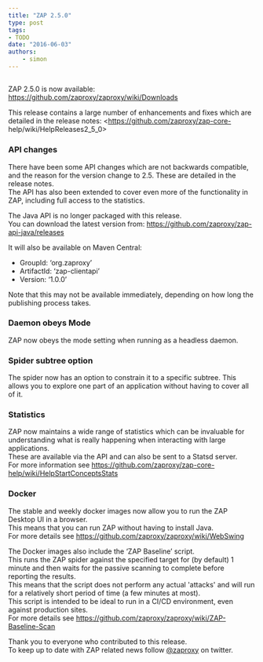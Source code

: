 ```yaml
---
title: "ZAP 2.5.0"
type: post
tags:
- TODO
date: "2016-06-03"
authors:
    - simon
---
```



##

ZAP 2.5.0 is now available: <https://github.com/zaproxy/zaproxy/wiki/Downloads>  
  
This release contains a large number of enhancements and fixes which are detailed in the release notes: <https://github.com/zaproxy/zap-core-
help/wiki/HelpReleases2_5_0>  
  

###  API changes

There have been some API changes which are not backwards compatible, and the reason for the version change to 2.5. These are detailed in the
release notes.  
The API has also been extended to cover even more of the functionality in ZAP, including full access to the statistics.  
  
The Java API is no longer packaged with this release.  
You can download the latest version from: <https://github.com/zaproxy/zap-api-java/releases>  
  
It will also be available on Maven Central:  

  * GroupId: ‘org.zaproxy’
  * ArtifactId: ‘zap-clientapi’
  * Version: ‘1.0.0’

Note that this may not be available immediately, depending on how long the publishing process takes.  
  

###  Daemon obeys Mode

ZAP now obeys the mode setting when running as a headless daemon.  
  

###  Spider subtree option

The spider now has an option to constrain it to a specific subtree. This allows you to explore one part of an application without having to
cover all of it.  
  

###  Statistics

ZAP now maintains a wide range of statistics which can be invaluable for understanding what is really happening when interacting with large
applications.  
These are available via the API and can also be sent to a Statsd server.  
For more information see <https://github.com/zaproxy/zap-core-help/wiki/HelpStartConceptsStats>  
  

###  Docker

The stable and weekly docker images now allow you to run the ZAP Desktop UI in a browser.  
This means that you can run ZAP without having to install Java.  
For more details see <https://github.com/zaproxy/zaproxy/wiki/WebSwing>  
  
The Docker images also include the ‘ZAP Baseline’ script.  
This runs the ZAP spider against the specified target for (by default) 1 minute and then waits for the passive scanning to complete before
reporting the results.  
This means that the script does not perform any actual 'attacks' and will run for a relatively short period of time (a few minutes at most).  
This script is intended to be ideal to run in a CI/CD environment, even against production sites.  
For more details see <https://github.com/zaproxy/zaproxy/wiki/ZAP-Baseline-Scan>  
  
Thank you to everyone who contributed to this release.  
To keep up to date with ZAP related news follow [@zaproxy](https://twitter.com/zaproxy) on twitter.

